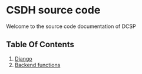 # CSDH source code

Welcome to the source code documentation of DCSP

## Table Of Contents

1. [Django](django/views.md)
2. [Backend functions](functions/docs_builder.md)
